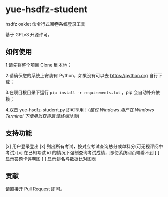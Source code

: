 # yue-hsdfz-student

hsdfz oaklet 命令行式阅卷系统登录工具

基于 GPLv3 开源许可。

## 如何使用

1.请先将整个项目 Clone 到本地；

2.请确保您的系统上安装有 Python，如果没有可以去 https://python.org 自行下载；

3.在项目根目录下运行 `pip install -r requirements.txt` ，pip 会自动补齐依赖；

4.双击 yue-hsdfz-student.py 即可享用！(*建议 Windows 用户在 Windows Terminal 下使用以获得最佳终端体验*)

## 支持功能
[x] 用户登录登出
[x] 列出所有考试，按对应考试查询总分或单科分(可无视评阅中考试)
[x] 在已知考试 id 的情况下强制查询考试成绩，即使系统网页端看不到
[ ] 显示答题卡评卷图
[ ] 显示排名与数据比对图表

## 贡献
请直接开 Pull Request 即可。
